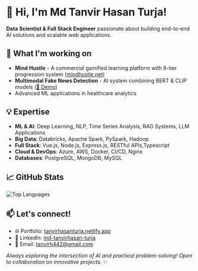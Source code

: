 # 👋 Hi, I'm Md Tanvir Hasan Turja!

**Data Scientist & Full Stack Engineer** passionate about building end-to-end AI solutions and scalable web applications.

## 🔭 What I'm working on
- **Mind Hustle** - A commercial gamified learning platform with 8-tier progression system ([mindhustle.net](https://mindhustle.net))
- **Multimodal Fake News Detection** - AI system combining BERT & CLIP models ([🤗 Demo](https://huggingface.co/spaces/Tanvirturja/multimodal-fake-news-detector))
- Advanced ML applications in healthcare analytics

## 💡 Expertise
- **ML & AI**: Deep Learning, NLP, Time Series Analysis, RAG Systems, LLM Applications
- **Big Data**: Databricks, Apache Spark, PySpark, Hadoop
- **Full Stack**: Vue.js, Node.js, Express.js, RESTful APIs,Typescript
- **Cloud & DevOps**: Azure, AWS, Docker, CI/CD, Nginx
- **Databases**: PostgreSQL, MongoDB, MySQL

## 📈 GitHub Stats

![Top Languages](https://github-readme-stats.vercel.app/api/top-langs/?username=TanvirTurja&layout=compact&theme=radical)

## 📫 Let's connect!
- 🌐 Portfolio: [tanvirhasanturja.netlify.app](https://tanvirhasanturja.netlify.app)
- 💼 LinkedIn: [md-tanvirhasan-turja](https://linkedin.com/in/md-tanvirhasan-turja-aa0a561a9)
- 📧 Email: tanvirh442@gmail.com

*Always exploring the intersection of AI and practical problem-solving! Open to collaboration on innovative projects.* ✨

